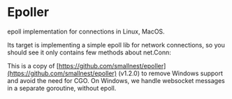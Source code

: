 # Epoller

epoll implementation for connections in Linux, MacOS.

Its target is implementing a simple epoll lib for network connections, so you should see it only contains few methods about net.Conn:

This is a copy of [https://github.com/smallnest/epoller](https://github.com/smallnest/epoller) (v1.2.0) to remove Windows support and avoid the need for CGO.
On Windows, we handle websocket messages in a separate goroutine, without epoll.